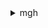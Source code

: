 <details>

<summary>
mgh
</summary>

- <details><summary>associate-created-artifact</summary>

  * --progress-update-stream
  * --migration-task-name
  * --created-artifact
  * --dry-run
  * --no-dry-run
  * --cli-input-json
  * --cli-input-yaml
  * --generate-cli-skeleton


- <details><summary>associate-discovered-resource</summary>

  * --progress-update-stream
  * --migration-task-name
  * --discovered-resource
  * --dry-run
  * --no-dry-run
  * --cli-input-json
  * --cli-input-yaml
  * --generate-cli-skeleton


- <details><summary>create-progress-update-stream</summary>

  * --progress-update-stream-name
  * --dry-run
  * --no-dry-run
  * --cli-input-json
  * --cli-input-yaml
  * --generate-cli-skeleton


- <details><summary>delete-progress-update-stream</summary>

  * --progress-update-stream-name
  * --dry-run
  * --no-dry-run
  * --cli-input-json
  * --cli-input-yaml
  * --generate-cli-skeleton


- <details><summary>describe-application-state</summary>

  * --application-id
  * --cli-input-json
  * --cli-input-yaml
  * --generate-cli-skeleton


- <details><summary>describe-migration-task</summary>

  * --progress-update-stream
  * --migration-task-name
  * --cli-input-json
  * --cli-input-yaml
  * --generate-cli-skeleton


- <details><summary>disassociate-created-artifact</summary>

  * --progress-update-stream
  * --migration-task-name
  * --created-artifact-name
  * --dry-run
  * --no-dry-run
  * --cli-input-json
  * --cli-input-yaml
  * --generate-cli-skeleton


- <details><summary>disassociate-discovered-resource</summary>

  * --progress-update-stream
  * --migration-task-name
  * --configuration-id
  * --dry-run
  * --no-dry-run
  * --cli-input-json
  * --cli-input-yaml
  * --generate-cli-skeleton


- <details><summary>help</summary>

  * 


- <details><summary>import-migration-task</summary>

  * --progress-update-stream
  * --migration-task-name
  * --dry-run
  * --no-dry-run
  * --cli-input-json
  * --cli-input-yaml
  * --generate-cli-skeleton


- <details><summary>list-application-states</summary>

  * --application-ids
  * --cli-input-json
  * --cli-input-yaml
  * --starting-token
  * --page-size
  * --max-items
  * --generate-cli-skeleton


- <details><summary>list-created-artifacts</summary>

  * --progress-update-stream
  * --migration-task-name
  * --cli-input-json
  * --cli-input-yaml
  * --starting-token
  * --page-size
  * --max-items
  * --generate-cli-skeleton


- <details><summary>list-discovered-resources</summary>

  * --progress-update-stream
  * --migration-task-name
  * --cli-input-json
  * --cli-input-yaml
  * --starting-token
  * --page-size
  * --max-items
  * --generate-cli-skeleton


- <details><summary>list-migration-tasks</summary>

  * --resource-name
  * --cli-input-json
  * --cli-input-yaml
  * --starting-token
  * --page-size
  * --max-items
  * --generate-cli-skeleton


- <details><summary>list-progress-update-streams</summary>

  * --cli-input-json
  * --cli-input-yaml
  * --starting-token
  * --page-size
  * --max-items
  * --generate-cli-skeleton


- <details><summary>notify-application-state</summary>

  * --application-id
  * --status
  * --update-date-time
  * --dry-run
  * --no-dry-run
  * --cli-input-json
  * --cli-input-yaml
  * --generate-cli-skeleton


- <details><summary>notify-migration-task-state</summary>

  * --progress-update-stream
  * --migration-task-name
  * --task
  * --update-date-time
  * --next-update-seconds
  * --dry-run
  * --no-dry-run
  * --cli-input-json
  * --cli-input-yaml
  * --generate-cli-skeleton


- <details><summary>put-resource-attributes</summary>

  * --progress-update-stream
  * --migration-task-name
  * --resource-attribute-list
  * --dry-run
  * --no-dry-run
  * --cli-input-json
  * --cli-input-yaml
  * --generate-cli-skeleton


</details>

